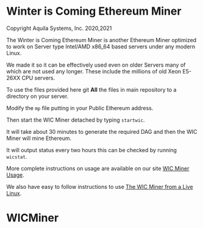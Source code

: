 # **Winter is Coming Ethereum Miner**

Copyright Aquila Systems, Inc. 2020,2021
  
The Winter is Coming Ethereum Miner is another Ethereum Miner optimized to work on
Server type Intel/AMD x86_64 based servers under any modern Linux.

We made it so it can be effectively used even on older Servers many of which
are not used any longer.   These include the millions of old Xeon E5-26XX CPU
servers.

To use the files provided here git **All** the files in main
repository to a directory on your server.  

Modify the `mp` file putting in your Public Ethereum address.

Then start the WIC Miner detached by typing `startwic`.

It will take about 30 minutes to generate the required DAG and then the WIC
Miner will mine Ethereum.   

It will output status every two hours this can be checked by running `wicstat`.

More complete instructions on usage are available on our site
[WIC Miner Usage](http://www.aquilasys.com/wicminer.html).

We also have easy to follow instructions to use
[The WIC Miner from a Live Linux](http://www.aquilasys.com/wiclive.html).

     
# WICMiner
